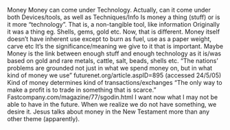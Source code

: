 Money Money can come under Technology. Actually, can it come under both  Devices/tools, as well as Techniques/Info Is money a thing (stuff) or is it more “technology”. That is, a non-tangible tool, like information Originally it was a thing eg. Shells, gems, gold etc. Now, that is different. Money itself doesn’t have inherent use except to burn as fuel, use as a paper weight, carve etc  It’s the significance/meaning we give to it that is important. Maybe Money is the link between enough stuff and enough technology as it is/was based on gold and rare metals, cattle, salt, beads, shells etc. “The nations’ problems are grounded not just in what we spend money on, but in what kind of money we use” futurenet.org/article.aspID=895 (accessed 24/5/05) Kind of money determines kind of transactions/exchanges “The only way to make a profit is to trade in something that is scarce.” Fastcompany.com/magazine/77/sgodin.html I want now what I may not be able to have in the future. When we realize we do not have something, we desire it. Jesus talks about money in the New Testament more than any other theme (apparently).